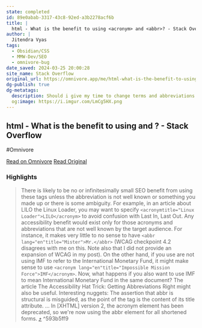 ```yaml
---
state: completed
id: 89e0abab-3317-43c8-92ed-a3b2278acf6b
title: |
  html - What is the benefit to using <acronym> and <abbr>? - Stack Overflow
author: |
  Jitendra Vyas
tags:
  - Obsidian/CSS
  - MMW-Dev/SEO
  - omnivore-bug
date_saved: 2024-03-25 20:00:28
site_name: Stack Overflow
original_url: https://omnivore.app/me/html-what-is-the-benefit-to-using-acronym-and-abbr-stack-overflo-18e74691668
dg-publish: true
dg-metatags:
  description: Should i give my time to change terms and abbreviations to <acronym> and <abbr>? Is it worth to use? What are pros to use both tags? Is it useful for SEO and screen reader?
  og:image: https://i.imgur.com/LmCg5HX.png
---
```


## html - What is the benefit to using <acronym> and <abbr>? - Stack Overflow
#Omnivore

[Read on Omnivore](https://omnivore.app/me/html-what-is-the-benefit-to-using-acronym-and-abbr-stack-overflo-18e74691668)
[Read Original](https://stackoverflow.com/questions/2196980/what-is-the-benefit-to-using-acronym-and-abbr)

### Highlights

> There is likely to be no or infinitesimally small SEO benefit from using these tags unless the abbreviation is not well known or something you made up or there is some ambiguity. For example, in an article about LILO the Linux Loader, you may want to specify `<acronymtitle="Linux Loader">LILO</acronym>` to avoid confusion with Last In, Last Out.
> Any accessibility benefit would exist only for those acronyms and abbreviations that are not well known by the target audience. For instance, it makes very little to no sense to have `<abbr lang="en"title="Mister">Mr.</abbr>` (WCAG checkpoint 4.2 disagrees with me on this. Note also that I did not provide an expansion of WCAG in my post).
> On the other hand, if you use are not using IMF to refer to the International Monetary Fund, it might make sense to use `<acronym lang="en"title="Impossible Mission Force">IMF</acronym>`.
> Now, what happens if you also want to use IMF to mean International Monetary Fund in the same document?
> The article The Accessibility Hat Trick: Getting Abbreviations Right might also be useful.
> Interesting nuggets:
> The assertion that abbr is structural is misguided, as the point of the tag is the content of its title attribute.
> ...
> In [XHTML] version 2, the acronym element has been deprecated, so we're now using the abbr element for all shortened forms. [⤴️](https://omnivore.app/me/html-what-is-the-benefit-to-using-acronym-and-abbr-stack-overflo-18e74691668#593b5ff9-e387-450b-a7fa-b34a33e9ca54)  ^593b5ff9

